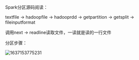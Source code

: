 Spark分区源码阅读：

textfile -> hadoopfile -> hadooprdd -> getpartition -> getsplit -> fileinputformat

调用next -> readline读取文件，一读就是读的一行文件



分区步骤：

![1637153775231](C:\Users\SHENHAI\AppData\Local\Temp\1637153775231.png)